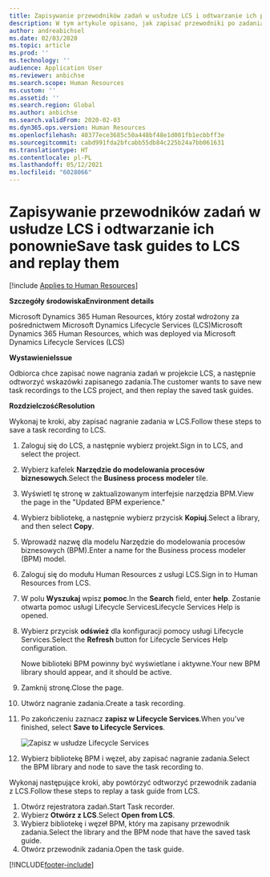 ```yaml
---
title: Zapisywanie przewodników zadań w usłudze LCS i odtwarzanie ich ponownie
description: W tym artykule opisano, jak zapisać przewodniki po zadaniach do programu Microsoft Dynamics Lifecycle Services (LCS), a następnie odtworzyć je ponownie.
author: andreabichsel
ms.date: 02/03/2020
ms.topic: article
ms.prod: ''
ms.technology: ''
audience: Application User
ms.reviewer: anbichse
ms.search.scope: Human Resources
ms.custom: ''
ms.assetid: ''
ms.search.region: Global
ms.author: anbichse
ms.search.validFrom: 2020-02-03
ms.dyn365.ops.version: Human Resources
ms.openlocfilehash: 40377ece3685c50a448bf48e1d001fb1ecbbff3e
ms.sourcegitcommit: cabd991fda2bfcabb55db84c225b24a7bb061631
ms.translationtype: HT
ms.contentlocale: pl-PL
ms.lasthandoff: 05/12/2021
ms.locfileid: "6028066"
---
```

# <a name="save-task-guides-to-lcs-and-replay-them"></a><span data-ttu-id="a8cf3-103">Zapisywanie przewodników zadań w usłudze LCS i odtwarzanie ich ponownie</span><span class="sxs-lookup"><span data-stu-id="a8cf3-103">Save task guides to LCS and replay them</span></span>

[!include [Applies to Human Resources](../includes/applies-to-hr.md)]

<span data-ttu-id="a8cf3-104">**Szczegóły środowiska**</span><span class="sxs-lookup"><span data-stu-id="a8cf3-104">**Environment details**</span></span> 

<span data-ttu-id="a8cf3-105">Microsoft Dynamics 365 Human Resources, który został wdrożony za pośrednictwem Microsoft Dynamics Lifecycle Services (LCS)</span><span class="sxs-lookup"><span data-stu-id="a8cf3-105">Microsoft Dynamics 365 Human Resources, which was deployed via Microsoft Dynamics Lifecycle Services (LCS)</span></span>

<span data-ttu-id="a8cf3-106">**Wystawienie**</span><span class="sxs-lookup"><span data-stu-id="a8cf3-106">**Issue**</span></span>

<span data-ttu-id="a8cf3-107">Odbiorca chce zapisać nowe nagrania zadań w projekcie LCS, a następnie odtworzyć wskazówki zapisanego zadania.</span><span class="sxs-lookup"><span data-stu-id="a8cf3-107">The customer wants to save new task recordings to the LCS project, and then replay the saved task guides.</span></span>

<span data-ttu-id="a8cf3-108">**Rozdzielczość**</span><span class="sxs-lookup"><span data-stu-id="a8cf3-108">**Resolution**</span></span>

<span data-ttu-id="a8cf3-109">Wykonaj te kroki, aby zapisać nagranie zadania w LCS.</span><span class="sxs-lookup"><span data-stu-id="a8cf3-109">Follow these steps to save a task recording to LCS.</span></span>

1. <span data-ttu-id="a8cf3-110">Zaloguj się do LCS, a następnie wybierz projekt.</span><span class="sxs-lookup"><span data-stu-id="a8cf3-110">Sign in to LCS, and select the project.</span></span>
2. <span data-ttu-id="a8cf3-111">Wybierz kafelek **Narzędzie do modelowania procesów biznesowych**.</span><span class="sxs-lookup"><span data-stu-id="a8cf3-111">Select the **Business process modeler** tile.</span></span>
3. <span data-ttu-id="a8cf3-112">Wyświetl tę stronę w zaktualizowanym interfejsie narzędzia BPM.</span><span class="sxs-lookup"><span data-stu-id="a8cf3-112">View the page in the "Updated BPM experience."</span></span>
4. <span data-ttu-id="a8cf3-113">Wybierz bibliotekę, a następnie wybierz przycisk **Kopiuj**.</span><span class="sxs-lookup"><span data-stu-id="a8cf3-113">Select a library, and then select **Copy**.</span></span>
5. <span data-ttu-id="a8cf3-114">Wprowadź nazwę dla modelu Narzędzie do modelowania procesów biznesowych (BPM).</span><span class="sxs-lookup"><span data-stu-id="a8cf3-114">Enter a name for the Business process modeler (BPM) model.</span></span>
6. <span data-ttu-id="a8cf3-115">Zaloguj się do modułu Human Resources z usługi LCS.</span><span class="sxs-lookup"><span data-stu-id="a8cf3-115">Sign in to Human Resources from LCS.</span></span>
7. <span data-ttu-id="a8cf3-116">W polu **Wyszukaj** wpisz **pomoc**.</span><span class="sxs-lookup"><span data-stu-id="a8cf3-116">In the **Search** field, enter **help**.</span></span> <span data-ttu-id="a8cf3-117">Zostanie otwarta pomoc usługi Lifecycle Services</span><span class="sxs-lookup"><span data-stu-id="a8cf3-117">Lifecycle Services Help is opened.</span></span>
8. <span data-ttu-id="a8cf3-118">Wybierz przycisk **odśwież** dla konfiguracji pomocy usługi Lifecycle Services.</span><span class="sxs-lookup"><span data-stu-id="a8cf3-118">Select the **Refresh** button for Lifecycle Services Help configuration.</span></span>

    <span data-ttu-id="a8cf3-119">Nowe biblioteki BPM powinny być wyświetlane i aktywne.</span><span class="sxs-lookup"><span data-stu-id="a8cf3-119">Your new BPM library should appear, and it should be active.</span></span>

9. <span data-ttu-id="a8cf3-120">Zamknij stronę.</span><span class="sxs-lookup"><span data-stu-id="a8cf3-120">Close the page.</span></span>
10. <span data-ttu-id="a8cf3-121">Utwórz nagranie zadania.</span><span class="sxs-lookup"><span data-stu-id="a8cf3-121">Create a task recording.</span></span>
11. <span data-ttu-id="a8cf3-122">Po zakończeniu zaznacz **zapisz w Lifecycle Services**.</span><span class="sxs-lookup"><span data-stu-id="a8cf3-122">When you've finished, select **Save to Lifecycle Services**.</span></span>

    ![Zapisz w usłudze Lifecycle Services](media/task-guides.png)

12. <span data-ttu-id="a8cf3-124">Wybierz bibliotekę BPM i węzeł, aby zapisać nagranie zadania.</span><span class="sxs-lookup"><span data-stu-id="a8cf3-124">Select the BPM library and node to save the task recording to.</span></span>

<span data-ttu-id="a8cf3-125">Wykonaj następujące kroki, aby powtórzyć odtworzyć przewodnik zadania z LCS.</span><span class="sxs-lookup"><span data-stu-id="a8cf3-125">Follow these steps to replay a task guide from LCS.</span></span>

1. <span data-ttu-id="a8cf3-126">Otwórz rejestratora zadań.</span><span class="sxs-lookup"><span data-stu-id="a8cf3-126">Start Task recorder.</span></span>
2. <span data-ttu-id="a8cf3-127">Wybierz **Otwórz z LCS**.</span><span class="sxs-lookup"><span data-stu-id="a8cf3-127">Select **Open from LCS**.</span></span>
3. <span data-ttu-id="a8cf3-128">Wybierz bibliotekę i węzeł BPM, który ma zapisany przewodnik zadania.</span><span class="sxs-lookup"><span data-stu-id="a8cf3-128">Select the library and the BPM node that have the saved task guide.</span></span>
4. <span data-ttu-id="a8cf3-129">Otwórz przewodnik zadania.</span><span class="sxs-lookup"><span data-stu-id="a8cf3-129">Open the task guide.</span></span>


[!INCLUDE[footer-include](../includes/footer-banner.md)]